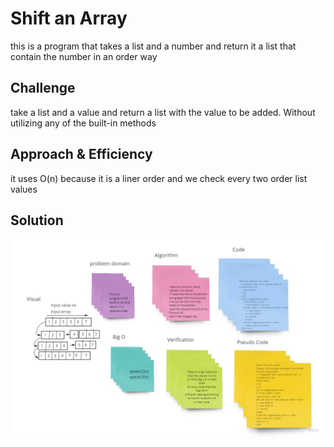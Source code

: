 # Shift an Array
this is a program that takes a list and a number and return it a list that contain the number in an order way

## Challenge
take a list and a value and return a list with the value to be added. Without utilizing any of the built-in methods
 

## Approach & Efficiency
it uses O(n) because it is a liner order and we check every two  order list values 

## Solution
![](../img/shift.jpg)
